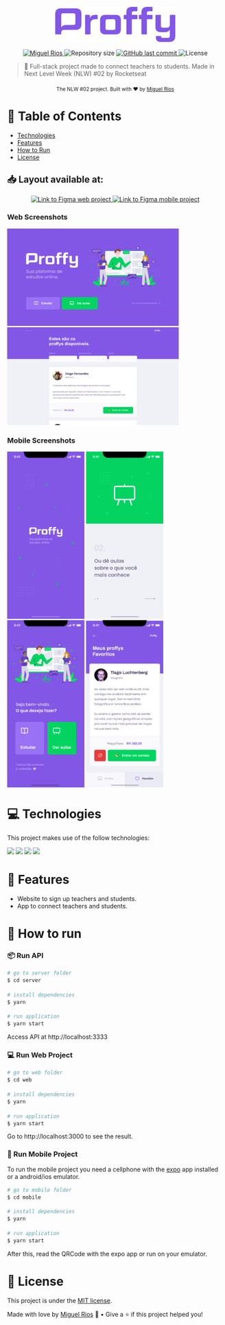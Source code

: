 <p align="center">
   <img src="./.github/logo.png" alt="Proffy" width="280"/>
</p>

<p align="center">	
   <a href="https://www.linkedin.com/in/miguelriosoliveira/">
      <img alt="Miguel Rios" src="https://img.shields.io/badge/-miguelriosoliveira-8257E5?style=flat&logo=Linkedin&logoColor=white" />
   </a>

  <img alt="Repository size" src="https://img.shields.io/github/repo-size/miguelriosoliveira/proffy?color=774DD6" />

  <a href="https://github.com/miguelriosoliveira/proffy/commits/master">
    <img alt="GitHub last commit" src="https://img.shields.io/github/last-commit/miguelriosoliveira/proffy?color=774DD6" />
  </a>

  <img alt="License" src="https://img.shields.io/badge/license-MIT-8257E5" />
</p>

> :rocket: Full-stack project made to connect teachers to students. Made in Next Level Week (NLW) #02 by Rocketseat

<div align="center">
  <sub>The NLW #02 project. Built with ❤︎ by
    <a href="https://github.com/miguelriosoliveira">Miguel Rios</a>
  </sub>
</div>

# :pushpin: Table of Contents

- [Technologies](#computer-technologies)
- [Features](#rocket-features)
- [How to Run](#construction_worker-how-to-run)
- [License](#closed_book-license)

<h2 align="left">📥 Layout available at:</h2>
<p align="center">
    <a title="Figma web project" href="https://www.figma.com/file/91mx80D8bm158uGfOxIrF1/Proffy-Web?node-id=0%3A1">
        <img alt="Link to Figma web project" src="https://img.shields.io/badge/Web Project-black?style=flat-square&logo=figma&logoColor=red" width="200px" />
    </a>
    <a title="Figma mobile project" href="https://www.figma.com/file/Vp603qkiuPhi3W1qQhJYIR/Proffy-Mobile?node-id=0%3A1">
        <img alt="Link to Figma mobile project" src="https://img.shields.io/badge/Mobile Project-black?style=flat-square&logo=figma&logoColor=red" width="220px"/>
    </a>
</p>

### Web Screenshots

<div>
   <img src="./.github/web-landing.png" width="400px">
   <img src="./.github/web-list.png" width="400px">
</div>

### Mobile Screenshots

<div>
   <img src="./.github/mobile-splash.png" width="180px">
   <img src="./.github/mobile-onboarding.png" width="180px">
   <img src="./.github/mobile-home.png" width="180px">
   <img src="./.github/mobile-favoritos.png" width="180px">
</div>

# :computer: Technologies

This project makes use of the follow technologies:

[![](https://img.shields.io/badge/-TypeScript-%233178c6?style=flat&logo=typescript&logoColor=faf9f8)](https://www.typescriptlang.org/)
[![](https://img.shields.io/badge/-Express-%233D4B57?style=flat&logo=express)](https://expressjs.com/)
[![](https://img.shields.io/badge/-React-%2361DAFB?style=flat&logo=react&logoColor=fff)](https://reactjs.org/)
[![](https://img.shields.io/badge/-Expo-%23121212?style=flat&logo=expo&logoColor=faf9f8)](https://expo.io/)

# :rocket: Features

- Website to sign up teachers and students.
- App to connect teachers and students.

# :construction_worker: How to run

### 📦 Run API

```bash
# go to server folder
$ cd server

# install dependencies
$ yarn

# run application
$ yarn start
```

Access API at http://localhost:3333

### 💻 Run Web Project

```bash
# go to web folder
$ cd web

# install dependencies
$ yarn

# run application
$ yarn start
```

Go to http://localhost:3000 to see the result.

### 📱 Run Mobile Project

To run the mobile project you need a cellphone with the [expo](https://play.google.com/store/apps/details?id=host.exp.exponent) app installed or a android/ios emulator.

```bash
# go to mobile folder
$ cd mobile

# install dependencies
$ yarn

# run application
$ yarn start
```

After this, read the QRCode with the expo app or run on your emulator.

# :closed_book: License

This project is under the [MIT license](./LICENSE).

Made with love by [Miguel Rios](https://github.com/miguelriosoliveira) 🚀 • Give a ⭐️ if this project helped you!
